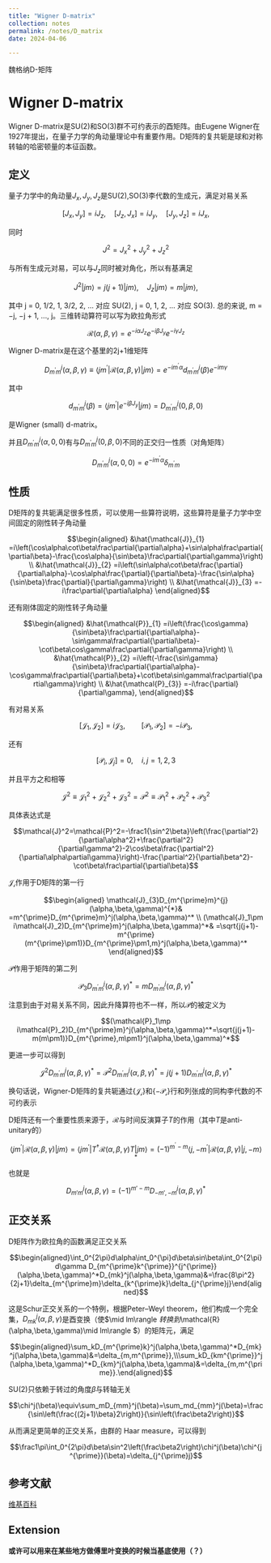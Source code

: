 ```yaml
---
title: "Wigner D-matrix"
collection: notes
permalink: /notes/D_matrix
date: 2024-04-06

---
```


魏格纳D-矩阵

# Wigner D-matrix

Wigner D-matrix是SU(2)和SO(3)群不可约表示的酉矩阵。由Eugene Wigner在1927年提出，在量子力学的角动量理论中有重要作用。D矩阵的复共轭是球和对称转轴的哈密顿量的本征函数。

## 定义
量子力学中的角动量$J_x,J_y,J_z$是SU(2),SO(3)李代数的生成元，满足对易关系

$$[J_x,J_y]=iJ_z,\quad[J_z,J_x]=iJ_y,\quad[J_y,J_z]=iJ_x,$$

同时

$$J^2=J_x^2+J_y^2+J_z^2$$

与所有生成元对易，可以与$J_z$同时被对角化，所以有基满足

$$J^2|jm\rangle=j(j+1)|jm\rangle,\quad J_z|jm\rangle=m|jm\rangle,$$

其中 j = 0, 1/2, 1, 3/2, 2, ... 对应 SU(2),  j = 0, 1, 2, ... 对应 SO(3). 总的来说, m = −j, −j + 1, ..., j。三维转动算符可以写为欧拉角形式

$$\mathcal{R}(\alpha,\beta,\gamma)=e^{-i\alpha J_z}e^{-i\beta J_y}e^{-i\gamma J_z}$$

Wigner D-matrix是在这个基里的2j+1维矩阵

$$D_{m^{\prime}m}^j(\alpha,\beta,\gamma)\equiv\langle jm^{\prime}|\mathcal{R}(\alpha,\beta,\gamma)|jm\rangle=e^{-im^{\prime}\alpha}d_{m^{\prime}m}^j(\beta)e^{-im\gamma}$$

其中

$$d_{m^{\prime}m}^j(\beta)=\langle jm^{\prime}|e^{-i\beta J_y}|jm\rangle=D_{m^{\prime}m}^j(0,\beta,0)$$

是Wigner (small) d-matrix。

并且$D_{m^{\prime}m}^j(\alpha,0,0)$有与$D_{m^{\prime}m}^j(0,\beta,0)$不同的正交归一性质（对角矩阵）

$$D_{m^{\prime}m}^j(\alpha,0,0)=e^{-im^{\prime}\alpha}\delta_{m^{\prime}m}$$

## 性质

D矩阵的复共轭满足很多性质，可以使用一些算符说明，这些算符是量子力学中空间固定的刚性转子角动量

$$\begin{aligned}
&\hat{\mathcal{J}}_{1} =i\left(\cos\alpha\cot\beta\frac\partial{\partial\alpha}+\sin\alpha\frac\partial{\partial\beta}-\frac{\cos\alpha}{\sin\beta}\frac\partial{\partial\gamma}\right)  \\
&\hat{\mathcal{J}}_{2} =i\left(\sin\alpha\cot\beta\frac{\partial}{\partial\alpha}-\cos\alpha\frac{\partial}{\partial\beta}-\frac{\sin\alpha}{\sin\beta}\frac{\partial}{\partial\gamma}\right)  \\
&\hat{\mathcal{J}}_{3} =-i\frac\partial{\partial\alpha} 
\end{aligned}$$

还有刚体固定的刚性转子角动量

$$\begin{aligned}
&\hat{\mathcal{P}}_{1} =i\left(\frac{\cos\gamma}{\sin\beta}\frac\partial{\partial\alpha}-\sin\gamma\frac\partial{\partial\beta}-\cot\beta\cos\gamma\frac\partial{\partial\gamma}\right)  \\
&\hat{\mathcal{P}}_{2} =i\left(-\frac{\sin\gamma}{\sin\beta}\frac\partial{\partial\alpha}-\cos\gamma\frac\partial{\partial\beta}+\cot\beta\sin\gamma\frac\partial{\partial\gamma}\right)  \\
&\hat{\mathcal{P}_{3}} =-i\frac{\partial}{\partial\gamma}, 
\end{aligned}$$

有对易关系

$$[\mathcal{J}_1,\mathcal{J}_2]=i\mathcal{J}_3,\qquad[\mathcal{P}_1,\mathcal{P}_2]=-i\mathcal{P}_3,$$

还有

$$[\mathcal{P}_i,\mathcal{J}_j]=0,\quad i,j=1,2,3$$

并且平方之和相等

$$\mathcal{J}^2\equiv\mathcal{J}_1^2+\mathcal{J}_2^2+\mathcal{J}_3^2=\mathcal{P}^2\equiv\mathcal{P}_1^2+\mathcal{P}_2^2+\mathcal{P}_3^2$$

具体表达式是

$$\mathcal{J}^2=\mathcal{P}^2=-\frac1{\sin^2\beta}\left(\frac{\partial^2}{\partial\alpha^2}+\frac{\partial^2}{\partial\gamma^2}-2\cos\beta\frac{\partial^2}{\partial\alpha\partial\gamma}\right)-\frac{\partial^2}{\partial\beta^2}-\cot\beta\frac\partial{\partial\beta}$$

$\mathcal{J_i}$作用于D矩阵的第一行

$$\begin{aligned}
\mathcal{J}_{3}D_{m^{\prime}m}^{j}(\alpha,\beta,\gamma)^{*}& =m^{\prime}D_{m^{\prime}m}^j(\alpha,\beta,\gamma)^*  \\
(\mathcal{J}_1\pm i\mathcal{J}_2)D_{m^{\prime}m}^j(\alpha,\beta,\gamma)^*& =\sqrt{j(j+1)-m^{\prime}(m^{\prime}\pm1)}D_{m^{\prime}\pm1,m}^j(\alpha,\beta,\gamma)^* 
\end{aligned}$$

$\mathcal{P}$作用于矩阵的第二列

$$\mathcal{P}_3D_{m^{\prime}m}^j(\alpha,\beta,\gamma)^*=mD_{m^{\prime}m}^j(\alpha,\beta,\gamma)^*$$

注意到由于对易关系不同，因此升降算符也不一样，所以$\mathcal{P}$的被定义为

$$(\mathcal{P}_1\mp i\mathcal{P}_2)D_{m^{\prime}m}^j(\alpha,\beta,\gamma)^*=\sqrt{j(j+1)-m(m\pm1)}D_{m^{\prime},m\pm1}^j(\alpha,\beta,\gamma)^*$$

更进一步可以得到

$$\mathcal{J}^2D_{m^{\prime}m}^j(\alpha,\beta,\gamma)^*=\mathcal{P}^2D_{m^{\prime}m}^j(\alpha,\beta,\gamma)^*=j(j+1)D_{m^{\prime}m}^j(\alpha,\beta,\gamma)^*$$

换句话说，Wigner-D矩阵的复共轭通过$\{\mathcal{J_i}\}$和$\{\mathcal{-P_i}\}$行和列张成的同构李代数的不可约表示

D矩阵还有一个重要性质来源于，$\mathcal{R}$与时间反演算子$T$的作用（其中$T$是anti-unitary的）

$$\langle jm^{\prime}|\mathcal{R}(\alpha,\beta,\gamma)|jm\rangle=\langle jm^{\prime}|T^\dagger\mathcal{R}(\alpha,\beta,\gamma)T|jm\rangle=(-1)^{m^{\prime}-m}\langle j,-m^{\prime}|\mathcal{R}(\alpha,\beta,\gamma)|j,-m\rangle^*$$

也就是

$$D_{m'm}^j(\alpha,\beta,\gamma)=(-1)^{m'-m}D_{-m',-m}^j(\alpha,\beta,\gamma)^*$$

## 正交关系
D矩阵作为欧拉角的函数满足正交关系

$$\begin{aligned}\int_0^{2\pi}d\alpha\int_0^{\pi}d\beta\sin\beta\int_0^{2\pi}d\gamma D_{m^{\prime}k^{\prime}}^{j^{\prime}}(\alpha,\beta,\gamma)^*D_{mk}^j(\alpha,\beta,\gamma)&=\frac{8\pi^2}{2j+1}\delta_{m^{\prime}m}\delta_{k^{\prime}k}\delta_{j^{\prime}j}\end{aligned}$$

这是Schur正交关系的一个特例，根据Peter–Weyl theorem，他们构成一个完全集，$D_{mk}^j(\alpha,\beta,\gamma)$是酉变换（使$\mid lm\rangle $转换到$\mathcal{R}(\alpha,\beta,\gamma)\mid lm\rangle $）的矩阵元，满足

$$\begin{aligned}\sum_kD_{m^{\prime}k}^j(\alpha,\beta,\gamma)^*D_{mk}^j(\alpha,\beta,\gamma)&=\delta_{m,m^{\prime}},\\\sum_kD_{km^{\prime}}^j(\alpha,\beta,\gamma)^*D_{km}^j(\alpha,\beta,\gamma)&=\delta_{m,m^{\prime}}.\end{aligned}$$

SU(2)只依赖于转过的角度$\beta$与转轴无关

$$\chi^j(\beta)\equiv\sum_mD_{mm}^j(\beta)=\sum_md_{mm}^j(\beta)=\frac{\sin\left(\frac{(2j+1)\beta}2\right)}{\sin\left(\frac\beta2\right)}$$

从而满足更简单的正交关系，由群的 Haar measure，可以得到

$$\frac1\pi\int_0^{2\pi}d\beta\sin^2\left(\frac\beta2\right)\chi^j(\beta)\chi^{j^{\prime}}(\beta)=\delta_{j^{\prime}j}$$



## 参考文献
[维基百科](https://en.wikipedia.org/wiki/Wigner_D-matrix)

## Extension
**或许可以用来在某些地方做傅里叶变换的时候当基底使用（？）**